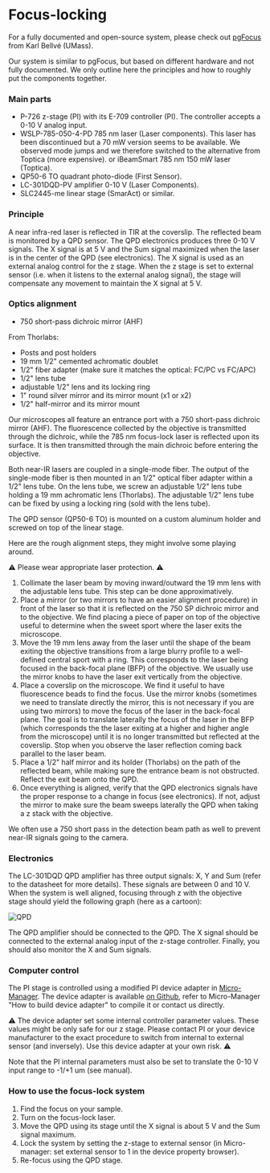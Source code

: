 # Focus-locking

For a fully documented and open-source system, please check out [pgFocus](http://big.umassmed.edu/wiki/index.php/PgFocus) from Karl Bellvé (UMass).

Our system is similar to pgFocus, but based on different hardware and not fully documented. We only outline here the principles and how to roughly put the components together.

### Main parts

- P-726 z-stage (PI) with its E-709 controller (PI). The controller accepts a 0-10 V analog input.
- WSLP-785-050-4-PD 785 nm laser (Laser components). This laser has been discontinued but a 70 mW version seems to be available. We observed mode jumps and we therefore switched to the alternative from Toptica (more expensive).
  or
  iBeamSmart 785 nm 150 mW laser (Toptica).
- QP50-6 TO quadrant photo-diode (First Sensor).
- LC-301DQD-PV amplifier 0-10 V (Laser Components).
- SLC2445-me linear stage (SmarAct) or similar.



### Principle

A near infra-red laser is reflected in TIR at the coverslip. The reflected beam is monitored by a QPD sensor. The QPD electronics produces three 0-10 V signals. The X signal is at 5 V and the Sum signal maximized when the laser is in the center of the QPD (see electronics). The X signal is used as an external analog control for the z stage. When the z stage is set to external sensor (i.e. when it listens to the external analog signal), the stage will compensate any movement to maintain the X signal at 5 V. 

### Optics alignment

- 750 short-pass dichroic mirror (AHF)

From Thorlabs:

- Posts and post holders
- 19 mm 1/2" cemented achromatic doublet
- 1/2" fiber adapter (make sure it matches the optical: FC/PC vs FC/APC)
- 1/2" lens tube
- adjustable 1/2" lens and its locking ring
- 1" round silver mirror and its mirror mount (x1 or x2)
- 1/2" half-mirror and its mirror mount

Our microscopes all feature an entrance port with a 750 short-pass dichroic mirror (AHF). The fluorescence collected by the objective is transmitted through the dichroic, while the 785 nm focus-lock laser is reflected upon its surface. It is then transmitted through the main dichroic before entering the objective.

Both near-IR lasers are coupled in a single-mode fiber. The output of the single-mode fiber is then mounted in an 1/2" optical fiber adapter within a 1/2" lens tube.  On the lens tube, we screw an adjustable 1/2" lens tube holding a 19 mm achromatic lens (Thorlabs). The adjustable 1/2" lens tube can be fixed by using a locking ring (sold with the lens tube).

The QPD sensor (QP50-6 TO) is mounted on a custom aluminum holder and screwed on top of the linear stage. 

Here are the rough alignment steps, they might involve some playing around.

:warning: Please wear appropriate laser protection. :warning: 

1. Collimate the laser beam by moving inward/outward the 19 mm lens with the adjustable lens tube. This step can be done approximatively.
2. Place a mirror (or two mirrors to have an easier alignment procedure) in front of the laser so that it is reflected on the 750 SP dichroic mirror and to the objective. We find placing a piece of paper on top of the objective useful to determine when the sweet sport where the laser exits the microscope.
3. Move the 19 mm lens away from the laser until the shape of the beam exiting the objective transitions from a large blurry profile to a well-defined central sport with a ring. This corresponds to the laser being focused in the back-focal plane (BFP) of the objective. We usually use the mirror knobs to have the laser exit vertically from the objective.
4. Place a coverslip on the microscope. We find it useful to have fluorescence beads to find the focus. Use the mirror knobs (sometimes we need to translate directly the mirror, this is not necessary if you are using two mirrors) to move the focus of the laser in the back-focal plane. The goal is to translate laterally the focus of the laser in the BFP (which corresponds the the laser exiting at a higher and higher angle from the microscope) until it is no longer transmitted but reflected at the coverslip. Stop when you observe the laser reflection coming back parallel to the laser beam.
5. Place a 1/2" half mirror and its holder (Thorlabs) on the path of the reflected beam, while making sure the entrance beam is not obstructed. Reflect the exit beam onto the QPD.
6. Once everything is aligned, verify that the QPD electronics signals have the proper response to a change in focus (see electronics). If not, adjust the mirror to make sure the beam sweeps laterally the QPD when taking a z stack with the objective.

We often use a 750 short pass in the detection beam path as well to prevent near-IR signals going to the camera.

### Electronics

The LC-301DQD QPD amplifier has three output signals: X, Y and Sum (refer to the datasheet for more details). These signals are between 0 and 10 V. When the system is well aligned, focusing through z with the objective stage should yield the following graph (here as a cartoon):

![QPD](X:\users\Joran\Illustrator\QPD.png)

The QPD amplifier should be connected to the QPD. The X signal should be connected to the external analog input of the z-stage controller. Finally, you should also monitor the X and Sum signals.



### Computer control

The PI stage is controlled using a modified PI device adapter in [Micro-Manager](https://micro-manager.org/). The device adapter is available [on Github](https://github.com/jdeschamps/MM-ownAdapters/tree/ownAdapters/DeviceAdapters/PI_FocusLock), refer to Micro-Manager "How to build device adapter" to compile it or contact us directly. 

:warning: The device adapter set some internal controller parameter values. These values might be only safe for our z stage. Please contact PI or your device manufacturer to the exact procedure to switch from internal to external sensor (and inversely). ​Us​e​ th​i​s ​d​e​vi​ce ​a​dap​te​r ​a​t ​y​o​ur​ ​ow​n ​ri​sk​.​ :warning:

Note that the PI internal parameters must also be set to translate the 0-10 V input range to -1/+1 um (see manual).



### How to use the focus-lock system

1. Find the focus on your sample.
2. Turn on the focus-lock laser.
3. Move the QPD using its stage until the X signal is about 5 V and the Sum signal maximum.
4. Lock the system by setting the z-stage to external sensor (in Micro-manager: set external sensor to 1 in the device property browser).
5. Re-focus using the QPD stage.